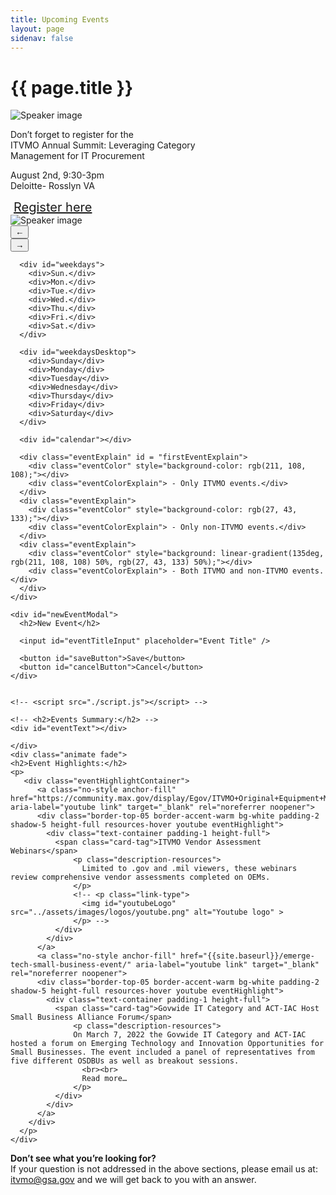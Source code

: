 ```yaml
---
title: Upcoming Events
layout: page
sidenav: false
---
```

<h1 class="margin-top-0">{{ page.title }}</h1>
<section class="usa-hero" id="event-annual-summit">
  <img class="speaker-image" alt="Speaker image" src="{{site.baseurl}}/assets/images/speaker.png">
  <div>
    <p id="annual-summit-intro">
    Don’t forget to register for the <br> 
    <span>ITVMO Annual Summit: Leveraging Category <br> 
    Management for IT Procurement</span>
    </p>
    <p>
      August 2nd, 9:30-3pm<br>
      Deloitte- Rosslyn VA
    </p>
    <a id="report" style="padding: 5px; font-size:20px; margin:auto;" href="https://www.actiac.org/act-iac-event/leveraging-category-management-it-procurement">Register here</a>
  </div>
  <img class="speaker-image image-flip" alt="Speaker image" src="{{site.baseurl}}/assets/images/speaker.png">
</section>

<section class="grid-container border-bottom border-gray-30 padding-left-0 padding-right-1">
<div></div>
<div class="margin-bottom-2">
    <div id="calendarSumContainer" class="animate fade">
    <div id="container">
      <div id="calendar-header">
                  <button id="backButton" title="go to previous month"> &#x2190; </button>
                  <div id="monthDisplay"></div>          
                  <button id="nextButton" title="go to next month"> &#x2192; </button>
      </div>
    
      <div id="weekdays">
        <div>Sun.</div>
        <div>Mon.</div>
        <div>Tue.</div>
        <div>Wed.</div>
        <div>Thu.</div>
        <div>Fri.</div>
        <div>Sat.</div>
      </div>

      <div id="weekdaysDesktop">
        <div>Sunday</div>
        <div>Monday</div>
        <div>Tuesday</div>
        <div>Wednesday</div>
        <div>Thursday</div>
        <div>Friday</div>
        <div>Saturday</div>
      </div>

      <div id="calendar"></div>
      
      <div class="eventExplain" id = "firstEventExplain">
        <div class="eventColor" style="background-color: rgb(211, 108, 108);"></div>
        <div class="eventColorExplain"> - Only ITVMO events.</div>
      </div>
      <div class="eventExplain">
        <div class="eventColor" style="background-color: rgb(27, 43, 133);"></div>
        <div class="eventColorExplain"> - Only non-ITVMO events.</div>
      </div>
      <div class="eventExplain">
        <div class="eventColor" style="background: linear-gradient(135deg, rgb(211, 108, 108) 50%, rgb(27, 43, 133) 50%);"></div>
        <div class="eventColorExplain"> - Both ITVMO and non-ITVMO events.</div>
      </div>
    </div>

    <div id="newEventModal">
      <h2>New Event</h2>

      <input id="eventTitleInput" placeholder="Event Title" />

      <button id="saveButton">Save</button>
      <button id="cancelButton">Cancel</button>
    </div>


    <!-- <script src="./script.js"></script> -->

    <!-- <h2>Events Summary:</h2> -->
    <div id="eventText"></div>

    </div>
    <div class="animate fade">
    <h2>Event Highlights:</h2>
    <p>
       <div class="eventHighlightContainer">
          <a class="no-style anchor-fill" href="https://community.max.gov/display/Egov/ITVMO+Original+Equipment+Manufacturer+%28OEM%29+Assessments" aria-label="youtube link" target="_blank" rel="noreferrer noopener">
          <div class="border-top-05 border-accent-warm bg-white padding-2 shadow-5 height-full resources-hover youtube eventHighlight">
            <div class="text-container padding-1 height-full">
              <span class="card-tag">ITVMO Vendor Assessment Webinars</span>
                  <p class="description-resources">
                    Limited to .gov and .mil viewers, these webinars review comprehensive vendor assessments completed on OEMs.
                  </p>
                  <!-- <p class="link-type">        
                    <img id="youtubeLogo" src="../assets/images/logos/youtube.png" alt="Youtube logo" >
                  </p> -->
              </div>
            </div>
          </a>
          <a class="no-style anchor-fill" href="{{site.baseurl}}/emerge-tech-small-business-event/" aria-label="youtube link" target="_blank" rel="noreferrer noopener">
          <div class="border-top-05 border-accent-warm bg-white padding-2 shadow-5 height-full resources-hover youtube eventHighlight">
            <div class="text-container padding-1 height-full">
              <span class="card-tag">Govwide IT Category and ACT-IAC Host Small Business Alliance Forum</span>
                  <p class="description-resources">
                  On March 7, 2022 the Govwide IT Category and ACT-IAC hosted a forum on Emerging Technology and Innovation Opportunities for Small Businesses. The event included a panel of representatives from five different OSDBUs as well as breakout sessions.
                    <br><br>
                    Read more…
                  </p>
              </div>
            </div>
          </a>
        </div>
      </p>
    </div>
</div>  
</section>

<section class="grid-container padding-left-0 padding-right-1">
<p><strong>Don’t see what you’re looking for?</strong><br>
If your question is not addressed in the above sections, please email us at: <a href="mailto:itvmo@gsa.gov">itvmo@gsa.gov</a> and we will get back to you with an answer.</p>
</section>



